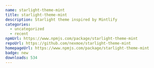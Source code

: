 ```yaml
---
name: starlight-theme-mint
title: starlight-theme-mint
description: Starlight theme inspired by Mintlify
categories:
  - uncategorized
  - recent
npmUrl: https://www.npmjs.com/package/starlight-theme-mint
repoUrl: https://github.com/nexmoe/starlight-theme-mint
homepageUrl: https://www.npmjs.com/package/starlight-theme-mint
badge: new
downloads: 534
---
```

